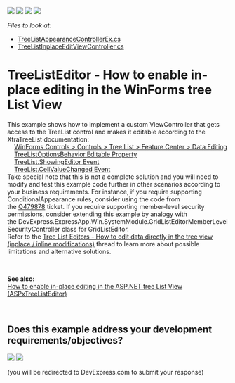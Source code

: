 <!-- default badges list -->
![](https://img.shields.io/endpoint?url=https://codecentral.devexpress.com/api/v1/VersionRange/128595153/24.2.1%2B)
[![](https://img.shields.io/badge/Open_in_DevExpress_Support_Center-FF7200?style=flat-square&logo=DevExpress&logoColor=white)](https://supportcenter.devexpress.com/ticket/details/E443)
[![](https://img.shields.io/badge/📖_How_to_use_DevExpress_Examples-e9f6fc?style=flat-square)](https://docs.devexpress.com/GeneralInformation/403183)
[![](https://img.shields.io/badge/💬_Leave_Feedback-feecdd?style=flat-square)](#does-this-example-address-your-development-requirementsobjectives)
<!-- default badges end -->
<!-- default file list -->
*Files to look at*:

* [TreeListAppearanceControllerEx.cs](CS/EFCore/TreeListInplaceEF/TreeListInplaceEF.Win/Controllers/TreeListAppearanceControllerEx.cs) 
* [TreeListInplaceEditViewController.cs](CS/EFCore/TreeListInplaceEF/TreeListInplaceEF.Win/Controllers/TreeListInplaceEditViewController.cs) 
<!-- default file list end -->
# TreeListEditor - How to enable in-place editing in the WinForms tree List View


<p>This example shows how to implement a custom ViewController that gets access to the TreeList control and makes it editable according to the XtraTreeList documentation:<br>    <a href="https://documentation.devexpress.com/#WindowsForms/CustomDocument5599">WinForms Controls > Controls > Tree List > Feature Center > Data Editing</a><br>    <a href="https://documentation.devexpress.com/#WindowsForms/DevExpressXtraTreeListTreeListOptionsBehavior_Editabletopic">TreeListOptionsBehavior.Editable Property</a><br>    <a href="https://documentation.devexpress.com/#WindowsForms/DevExpressXtraTreeListTreeList_ShowingEditortopic">TreeList.ShowingEditor Event</a><br>    <a href="https://documentation.devexpress.com/#WindowsForms/DevExpressXtraTreeListTreeList_CellValueChangedtopic">TreeList.CellValueChanged Event</a><br>Take special note that this is not a complete solution and you will need to modify and test this example code further in other scenarios according to your business requirements. For instance, if you require supporting ConditionalAppearance rules, consider using the code from the <a href="https://www.devexpress.com/Support/Center/p/Q479878">Q479878</a> ticket. If you require supporting member-level security permissions, consider extending this example by analogy with the DevExpress.ExpressApp.Win.SystemModule.GridListEditorMemberLevelSecurityController class for GridListEditor.<br>Refer to the <a href="https://www.devexpress.com/Support/Center/p/S30514">Tree List Editors - How to edit data directly in the tree view (inplace / inline modifications)</a> thread to learn more about possible limitations and alternative solutions.</p>
<p> </p>
<p><strong>See also:<br></strong><a href="https://www.devexpress.com/Support/Center/p/E3570">How to enable in-place editing in the ASP.NET tree List View (ASPxTreeListEditor)</a></p>

<br/>


<!-- feedback -->
## Does this example address your development requirements/objectives?

[<img src="https://www.devexpress.com/support/examples/i/yes-button.svg"/>](https://www.devexpress.com/support/examples/survey.xml?utm_source=github&utm_campaign=XAF_treelisteditor-how-to-enable-in-place-editing-in-the-winforms-tree-list-view-e443&~~~was_helpful=yes) [<img src="https://www.devexpress.com/support/examples/i/no-button.svg"/>](https://www.devexpress.com/support/examples/survey.xml?utm_source=github&utm_campaign=XAF_treelisteditor-how-to-enable-in-place-editing-in-the-winforms-tree-list-view-e443&~~~was_helpful=no)

(you will be redirected to DevExpress.com to submit your response)
<!-- feedback end -->
